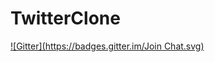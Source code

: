# TwitterClone
[![Gitter](https://badges.gitter.im/Join Chat.svg)](https://gitter.im/jakehawken/TwitterClone?utm_source=badge&utm_medium=badge&utm_campaign=pr-badge&utm_content=badge)